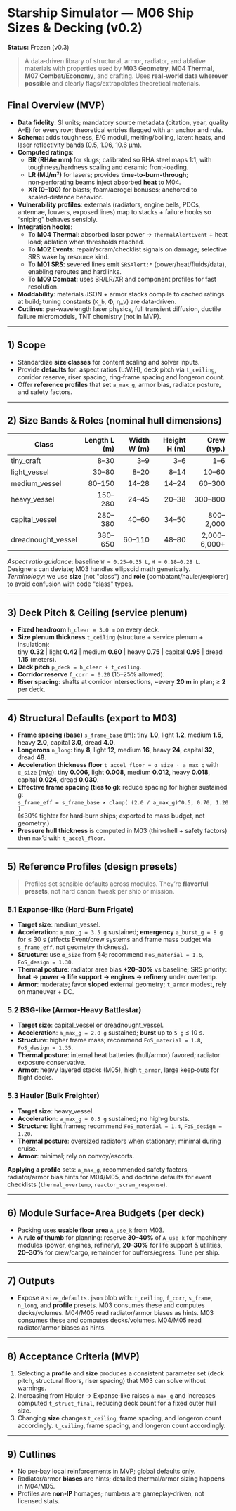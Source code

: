 # Starship Simulator — M06 Ship Sizes & Decking (v0.2)

**Status:** Frozen (v0.3)

> A data‑driven library of structural, armor, radiator, and ablative materials with properties used by **M03 Geometry**, **M04 Thermal**, **M07 Combat/Economy**, and crafting. Uses **real‑world data wherever possible** and clearly flags/extrapolates theoretical materials.

## Final Overview (MVP)
- **Data fidelity**: SI units; mandatory source metadata (citation, year, quality A–E) for every row; theoretical entries flagged with an anchor and rule.
- **Schema**: adds toughness, E/G moduli, melting/boiling, latent heats, and laser reflectivity bands (0.5, 1.06, 10.6 µm).
- **Computed ratings**: 
  - **BR (RHAe mm)** for slugs; calibrated so RHA steel maps 1:1, with toughness/hardness scaling and ceramic front‑loading.
  - **LR (MJ/m²)** for lasers; provides **time‑to‑burn‑through**; non‑perforating beams inject absorbed **heat** to M04.
  - **XR (0–100)** for blasts; foam/aerogel bonuses; anchored to scaled‑distance behavior.
- **Vulnerability profiles**: externals (radiators, engine bells, PDCs, antennae, louvers, exposed lines) map to stacks + failure hooks so “sniping” behaves sensibly.
- **Integration hooks**: 
  - To **M04 Thermal**: absorbed laser power → `ThermalAlertEvent` + heat load; ablation when thresholds reached.
  - To **M02 Events**: repair/scram/checklist signals on damage; selective SRS wake by resource kind.
  - To **M01 SRS**: severed lines emit `SRSAlert:*` (power/heat/fluids/data), enabling reroutes and hardlinks.
  - To **M09 Combat**: uses BR/LR/XR and component profiles for fast resolution.
- **Moddability**: materials JSON + armor stacks compile to cached ratings at build; tuning constants (`K_b`, Φ, η_v) are data‑driven.
- **Cutlines**: per‑wavelength laser physics, full transient diffusion, ductile failure micromodels, TNT chemistry (not in MVP).

---

## 1) Scope
- Standardize **size classes** for content scaling and solver inputs.
- Provide **defaults** for: aspect ratios (L:W:H), deck pitch via `t_ceiling`, corridor reserve, riser spacing, ring‑frame spacing and longeron count.
- Offer **reference profiles** that set `a_max_g`, armor bias, radiator posture, and safety factors.

---

## 2) Size Bands & Roles (nominal hull dimensions)
| Class | Length L (m) | Width W (m) | Height H (m) | Crew (typ.) |
|---|---:|---:|---:|---:|
| tiny_craft | 8–30 | 3–9 | 3–6 | 1–6 |
| light_vessel | 30–80 | 8–20 | 8–14 | 10–60 |
| medium_vessel | 80–150 | 14–28 | 14–24 | 60–300 |
| heavy_vessel | 150–280 | 24–45 | 20–38 | 300–800 |
| capital_vessel | 280–380 | 40–60 | 34–50 | 800–2,000 |
| dreadnought_vessel | 380–650 | 60–110 | 48–80 | 2,000–6,000+ |

*Aspect ratio guidance*: baseline `W ≈ 0.25–0.35 L`, `H ≈ 0.18–0.28 L`. Designers can deviate; M03 handles ellipsoid math generically. *Terminology:* we use **size** (not "class") and **role** (combatant/hauler/explorer) to avoid confusion with code "class" types.

---

## 3) Deck Pitch & Ceiling (service plenum)
- **Fixed headroom** `h_clear = 3.0 m` on every deck.  
- **Size plenum thickness** `t_ceiling` (structure + service plenum + insulation):  
  tiny **0.32** | light **0.42** | medium **0.60** | heavy **0.75** | capital **0.95** | dread **1.15** (meters).  
- **Deck pitch** `p_deck = h_clear + t_ceiling`.
- **Corridor reserve** `f_corr = 0.20` (15–25% allowed).  
- **Riser spacing**: shafts at corridor intersections, ~every **20 m** in plan; ≥ **2** per deck.

---

## 4) Structural Defaults (export to M03)
- **Frame spacing (base)** `s_frame_base` (m): tiny **1.0**, light **1.2**, medium **1.5**, heavy **2.0**, capital **3.0**, dread **4.0**.
- **Longerons** `n_long`: tiny **8**, light **12**, medium **16**, heavy **24**, capital **32**, dread **48**.
- **Acceleration thickness floor** `t_accel_floor = α_size · a_max_g` with `α_size` (m/g): tiny **0.006**, light **0.008**, medium **0.012**, heavy **0.018**, capital **0.024**, dread **0.030**.
- **Effective frame spacing (ties to g)**: reduce spacing for higher sustained g:  
  `s_frame_eff = s_frame_base × clamp( (2.0 / a_max_g)^0.5, 0.70, 1.20 )`  
  (≤30% tighter for hard‑burn ships; exported to mass budget, not geometry.)
- **Pressure hull thickness** is computed in M03 (thin‑shell + safety factors) then `max`’d with `t_accel_floor`.

---

## 5) Reference Profiles (design presets)
> Profiles set sensible defaults across modules. They’re **flavorful presets**, not hard canon: tweak per ship or mission.

### 5.1 Expanse‑like (Hard‑Burn Frigate)
- **Target size**: medium_vessel.  
- **Acceleration**: `a_max_g = 3.5 g` sustained; **emergency** `a_burst_g = 8 g` for ≤ 30 s (affects Event/crew systems and frame mass budget via `s_frame_eff`, not geometry thickness).  
- **Structure**: use `α_size` from §4; recommend `FoS_material = 1.6`, `FoS_design = 1.30`.  
- **Thermal posture**: radiator area bias **+20–30%** vs baseline; SRS priority: **heat → power → life support → engines → refinery** under overtemp.  
- **Armor**: moderate; favor **sloped** external geometry; `t_armor` modest, rely on maneuver + DC.

### 5.2 BSG‑like (Armor‑Heavy Battlestar)
- **Target size**: capital_vessel or dreadnought_vessel.  
- **Acceleration**: `a_max_g = 2.0 g` sustained; **burst** up to `5 g` ≤ 10 s.  
- **Structure**: higher frame mass; recommend `FoS_material = 1.8`, `FoS_design = 1.35`.  
- **Thermal posture**: internal heat batteries (hull/armor) favored; radiator exposure conservative.  
- **Armor**: heavy layered stacks (M05), high `t_armor`, large keep‑outs for flight decks.

### 5.3 Hauler (Bulk Freighter)
- **Target size**: heavy_vessel.  
- **Acceleration**: `a_max_g = 0.5 g` sustained; **no** high‑g bursts.  
- **Structure**: light frames; recommend `FoS_material = 1.4`, `FoS_design = 1.20`.  
- **Thermal posture**: oversized radiators when stationary; minimal during cruise.  
- **Armor**: minimal; rely on convoy/escorts.

**Applying a profile** sets: `a_max_g`, recommended safety factors, radiator/armor bias hints for M04/M05, and doctrine defaults for event checklists (`thermal_overtemp`, `reactor_scram_response`).

---

## 6) Module Surface‑Area Budgets (per deck)
- Packing uses **usable floor area** `A_use_k` from M03.  
- A **rule of thumb** for planning: reserve **30–40%** of `A_use_k` for machinery modules (power, engines, refinery), **20–30%** for life support & utilities, **20–30%** for crew/cargo, remainder for buffers/egress. Tune per ship.

---

## 7) Outputs
- Expose a `size_defaults.json` blob with: `t_ceiling`, `f_corr`, `s_frame`, `n_long`, and **profile** presets. M03 consumes these and computes decks/volumes. M04/M05 read radiator/armor biases as hints. M03 consumes these and computes decks/volumes. M04/M05 read radiator/armor biases as hints.

---

## 8) Acceptance Criteria (MVP)
1) Selecting a **profile** and **size** produces a consistent parameter set (deck pitch, structural floors, riser spacing) that M03 can solve without warnings.  
2) Increasing from Hauler → Expanse‑like raises `a_max_g` and increases computed `t_struct_final`, reducing deck count for a fixed outer hull size.  
3) Changing **size** changes `t_ceiling`, frame spacing, and longeron count accordingly. `t_ceiling`, frame spacing, and longeron count accordingly.

---

## 9) Cutlines
- No per‑bay local reinforcements in MVP; global defaults only.  
- Radiator/armor **biases** are hints; detailed thermal/armor sizing happens in M04/M05.  
- Profiles are **non‑IP** homages; numbers are gameplay‑driven, not licensed stats.

